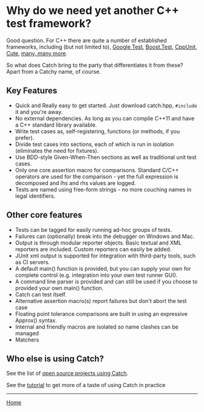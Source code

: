 <a id="top"></a>
# Why do we need yet another C++ test framework?

Good question. For C++ there are quite a number of established frameworks,
including (but not limited to),
[Google Test](http://code.google.com/p/googletest/),
[Boost.Test](http://www.boost.org/doc/libs/1_49_0/libs/test/doc/html/index.html),
[CppUnit](http://sourceforge.net/apps/mediawiki/cppunit/index.php?title=Main_Page),
[Cute](http://r2.ifs.hsr.ch/cute),
[many, many more](http://en.wikipedia.org/wiki/List_of_unit_testing_frameworks#C.2B.2B).

So what does Catch bring to the party that differentiates it from these? Apart from a Catchy name, of course.

## Key Features

* Quick and Really easy to get started. Just download catch.hpp, `#include` it and you're away.
* No external dependencies. As long as you can compile C++11 and have a C++ standard library available.
* Write test cases as, self-registering, functions (or methods, if you prefer).
* Divide test cases into sections, each of which is run in isolation (eliminates the need for fixtures).
* Use BDD-style Given-When-Then sections as well as traditional unit test cases.
* Only one core assertion macro for comparisons. Standard C/C++ operators are used for the comparison - yet the full expression is decomposed and lhs and rhs values are logged.
* Tests are named using free-form strings - no more couching names in legal identifiers.

## Other core features

* Tests can be tagged for easily running ad-hoc groups of tests.
* Failures can (optionally) break into the debugger on Windows and Mac.
* Output is through modular reporter objects. Basic textual and XML reporters are included. Custom reporters can easily be added.
* JUnit xml output is supported for integration with third-party tools, such as CI servers.
* A default main() function is provided, but you can supply your own for complete control (e.g. integration into your own test runner GUI).
* A command line parser is provided and can still be used if you choose to provided your own main() function.
* Catch can test itself.
* Alternative assertion macro(s) report failures but don't abort the test case
* Floating point tolerance comparisons are built in using an expressive Approx() syntax.
* Internal and friendly macros are isolated so name clashes can be managed
* Matchers

## Who else is using Catch?

See the list of [open source projects using Catch](opensource-users.md).

See the [tutorial](tutorial.md) to get more of a taste of using Catch in practice 

---

[Home](Readme.md)
